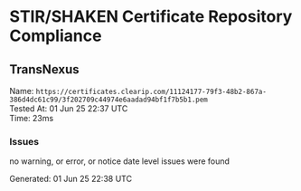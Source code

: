 # STIR/SHAKEN Certificate Repository Compliance

## TransNexus

Name: `https://certificates.clearip.com/11124177-79f3-48b2-867a-386d4dc61c99/3f202709c44974e6aadad94bf1f7b5b1.pem`\
Tested At: 01 Jun 25 22:37 UTC\
Time: 23ms

### Issues

no warning, or error, or notice date level issues were found

Generated: 01 Jun 25 22:38 UTC